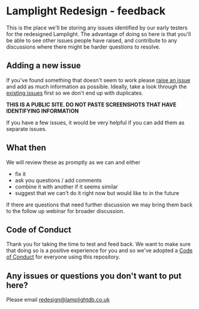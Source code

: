 # Lamplight Redesign - feedback

This is the place we'll be storing any issues identified by our early testers for the redesigned Lamplight. The advantage of doing so here is that you'll be able to see other issues people have raised, and contribute to any discussions where there might be harder questions to resolve.

## Adding a new issue

If you've found something that doesn't seem to work please [raise an issue](https://github.com/LamplightCRM/feedback/issues/new/choose) and add as much information as possible. Ideally, take a look through the [existing issues](https://github.com/LamplightCRM/feedback/issues) first so we don't end up with duplicates.

**THIS IS A PUBLIC SITE. DO NOT PASTE SCREENSHOTS THAT HAVE IDENTIFYING INFORMATION**

If you have a few issues, it would be very helpful if you can add them as separate issues.

## What then

We will review these as promptly as we can and either
 - fix it
 - ask you questions / add comments
 - combine it with another if it seems similar
 - suggest that we can't do it right now but would like to in the future

If there are questions that need further discussion we may bring them back to the follow up webinar for broader discussion.


## Code of Conduct

Thank you for taking the time to test and feed back. We want to make sure that doing so is a positive experience for you and so we've adopted a [Code of Conduct](https://github.com/LamplightCRM/feedback?tab=coc-ov-file#readme) for everyone using this repository.

## Any issues or questions you don't want to put here?

Please email redesign@lamplightdb.co.uk
